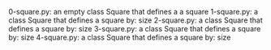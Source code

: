 0-square.py: an empty class Square that defines a a square
1-square.py: a class Square that defines a square by: size
2-square.py: a class Square that defines a square by: size
3-square.py: a class Square that defines a square by: size
4-square.py: a class Square that defines a square by: size
